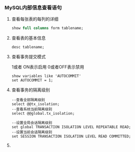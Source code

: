 ### MySQL内部信息查看语句

1. 查看每张表的每列的详细

   ```sql
   show full columns form tablename;
   ```

2. 查看表的基本信息

   ```mysql
   desc tablename;
   ```

3. 查看事务提交模式

   1或者 ON表示启用    0或者OFF表示禁用

   ```mysql
   show variables like 'AUTOCOMMIT'
   set AUTOCOMMIT = 1;
   ```

4. 查看事务的隔离级别

   ```mysql
   --查看全部隔离级别
   select @@tx_isolation;
   --查看系统当前隔离级别
   select @@global.tx_isolation;
   
   --设置全局会话隔离级别
   set global TRANSACTION ISOLATION LEVEL REPEATABLE READ;
   --设置当前会话隔离级别
   set SESSION TRANSACTION ISOLATION LEVEL READ COMMITTED;
   ```

5. 

